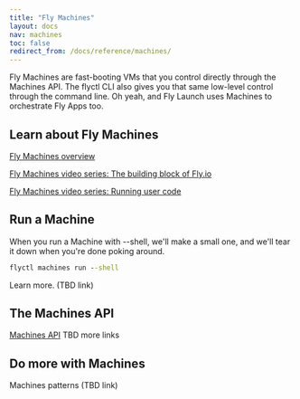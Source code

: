 ```yaml
---
title: "Fly Machines"
layout: docs
nav: machines
toc: false
redirect_from: /docs/reference/machines/
---
```


Fly Machines are fast-booting VMs that you control directly through the Machines API. The flyctl CLI also gives you that same low-level control through the command line. Oh yeah, and Fly Launch uses Machines to orchestrate Fly Apps too.

## Learn about Fly Machines 

[Fly Machines overview](/docs/machines/machines-overview)

[Fly Machines video series: The building block of Fly.io](https://www.youtube.com/playlist?list=PLochXUj858lvBPV0WK8G8-HeBkODLCBAA)

[Fly Machines video series: Running user code](https://www.youtube.com/playlist?list=PLochXUj858lvbCdmtrAF-tefo0GX3Ypu-)


## Run a Machine

When you run a Machine with --shell, we'll make a small one, and we'll tear it down when you're done poking around.

```cmd
flyctl machines run --shell
```

Learn more. (TBD link)

## The Machines API

[Machines API](/docs/machines/working-with-machines/)
TBD more links

## Do more with Machines

Machines patterns (TBD link)
